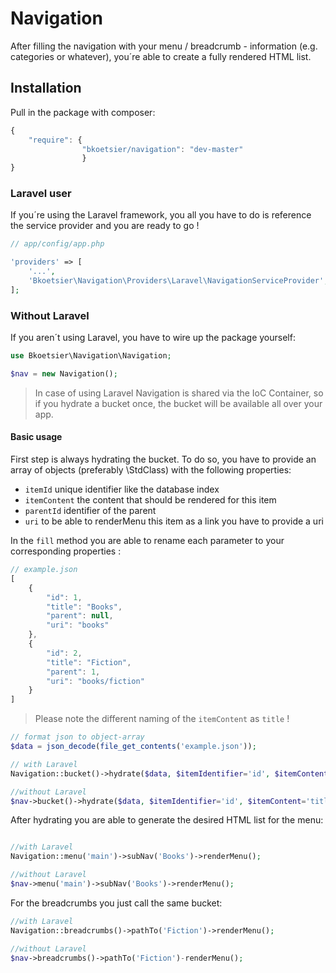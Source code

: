 # Navigation
After filling the navigation with your menu / breadcrumb - information (e.g. categories or whatever), you´re able to
create a fully rendered HTML list.

## Installation

Pull in the package with composer:
```js
{
    "require": {
                "bkoetsier/navigation": "dev-master"
                }
}
```

### Laravel user
If you´re using the Laravel framework, you all you  have to do is reference the service provider and you are ready to go !
```php
// app/config/app.php

'providers' => [
    '...',
    'Bkoetsier\Navigation\Providers\Laravel\NavigationServiceProvider',
];
```

### Without Laravel
If you aren´t using Laravel, you have to wire up the package yourself:
```php
use Bkoetsier\Navigation\Navigation;

$nav = new Navigation();

```

> In case of using Laravel Navigation is shared via the IoC Container, so if you hydrate a bucket once, the bucket will be available all over your app.

#### Basic usage
First step is always hydrating the bucket. To do so, you have to provide an array of objects (preferably \StdClass)
with the following properties:
- `itemId` unique identifier like the database index
- `itemContent` the content that should be rendered for this item
- `parentId` identifier of the parent
- `uri` to be able to renderMenu this item as a link you have to provide a uri

In the `fill` method you are able to rename each parameter to your corresponding properties :

```js
// example.json
[
    {
        "id": 1,
        "title": "Books",
        "parent": null,
        "uri": "books"
    },
    {
        "id": 2,
        "title": "Fiction",
        "parent": 1,
        "uri": "books/fiction"
    }
]

```
> Please note the different naming of the `itemContent` as `title` !

```php
// format json to object-array
$data = json_decode(file_get_contents('example.json'));

// with Laravel
Navigation::bucket()->hydrate($data, $itemIdentifier='id', $itemContent='title',$parentIdentifier='parent',$uriField = 'uri');

//without Laravel
$nav->bucket()->hydrate($data, $itemIdentifier='id', $itemContent='title',$parentIdentifier='parent',$uriField = 'uri');
```


After hydrating you are able to generate the desired HTML list for the menu:
```php

//with Laravel
Navigation::menu('main')->subNav('Books')->renderMenu();

//without Laravel
$nav->menu('main')->subNav('Books')->renderMenu();

```
For the breadcrumbs you just call the same bucket:
```php
//with Laravel
Navigation::breadcrumbs()->pathTo('Fiction')->renderMenu();

//without Laravel
$nav->breadcrumbs()->pathTo('Fiction')-renderMenu();
```









